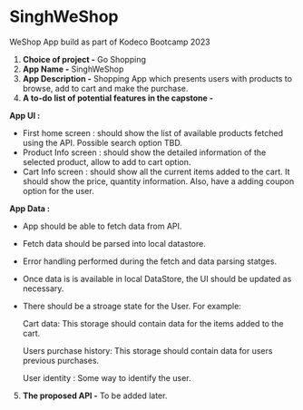 # SinghWeShop
WeShop App build as part of Kodeco Bootcamp 2023


1. **Choice of project -** Go Shopping
2. **App Name -** SinghWeShop
3. **App Description -** Shopping App which presents users with products to browse, add to cart and make the purchase.
4. **A to-do list of potential features in the capstone -**

**App UI :**
- First home screen : should show the list of available products fetched using the API. Possible search option TBD.
- Product Info screen : should show the detailed information of the selected product, allow to add to cart option.
- Cart Info screen : should show all the current items added to the cart. It should show the price, quantity information. Also, have a adding coupon option for the user.

**App Data :**
- App should be able to fetch data from API.
- Fetch data should be parsed into local datastore.
- Error handling performed during the fetch and data parsing statges.
- Once data is is available in local DataStore, the UI should be updated as necessary.
- There should be a stroage state for the User. 
  For example:
  
  Cart data: This storage should contain data for the items added to the cart.
  
  Users purchase history: This storage should contain data for users previous purchases.
  
  User identity : Some way to identify the user.


5. **The proposed API -** To be added later.
